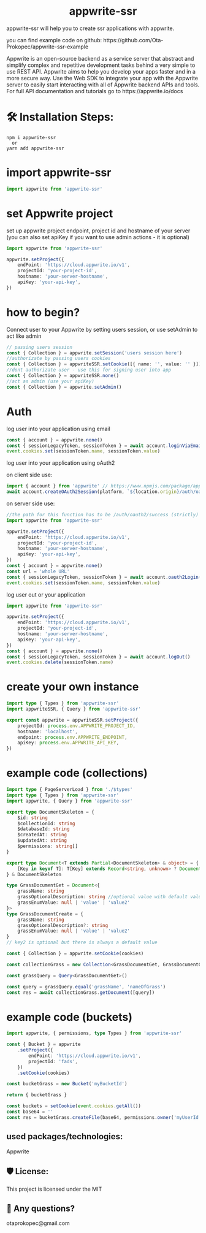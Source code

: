 <h1 align="center" id="title">appwrite-ssr</h1>

<p id="description">appwrite-ssr will help you to create ssr applications with appwrite.</p>

<p>you can find example code on github:
https://github.com/Ota-Prokopec/appwrite-ssr-example
</p>
<p>Appwrite is an open-source backend as a service server that abstract and simplify complex and repetitive development tasks behind a very simple to use REST API. Appwrite aims to help you develop your apps faster and in a more secure way. Use the Web SDK to integrate your app with the Appwrite server to easily start interacting with all of Appwrite backend APIs and tools. For full API documentation and tutorials go to https://appwrite.io/docs
</p>

<h1>🛠️ Installation Steps:</h1>

```
npm i appwrite-ssr
  or
yarn add appwrite-ssr
```

<h1>import appwrite-ssr</h1>

```ts
import appwrite from 'appwrite-ssr'
```

<h1>set Appwrite project
</h1>
<p>set up appwrite project endpoint, project id and hostname of your server (you can also set apiKey if you want to use admin actions - it is optional)
</p>

```ts
import appwrite from 'appwrite-ssr'

appwrite.setProject({
	endPoint: 'https://cloud.appwrite.io/v1',
	projectId: 'your-project-id',
	hostname: 'your-server-hostname',
	apiKey: 'your-api-key',
})
```

<h1>how to begin?</h1>
<p>Connect user to your Appwrite by setting users session, or use setAdmin to act like admin</p>

```ts
// passing users session
const { Collection } = appwrite.setSession('users session here')
//authorizate by passing users cookies
const { Collection } = appwriteSSR.setCookie([{ name: '', value: '' }])
//dont authorizate user - use this for signing user into app
const { Collection } = appwriteSSR.none()
//act as admin (use your apiKey)
const { Collection } = appwrite.setAdmin()
```

<h1>Auth</h1>
<p>log user into your application using email</p>

```ts
const { account } = appwrite.none()
const { sessionLegacyToken, sessionToken } = await account.loginViaEmail('email', 'password')
event.cookies.set(sessionToken.name, sessionToken.value)
```

<p>log user into your application using oAuth2</p>
<p>
on client side use:
</p>

```ts
import { account } from 'appwrite' // https://www.npmjs.com/package/appwrite
await account.createOAuth2Session(platform, `${location.origin}/auth/oauth2/success`, `${location.origin}/oauth2/failure`)
```

<p>
on server side use:
</p>

```ts
//the path for this function has to be /auth/oauth2/success (strictly)
import appwrite from 'appwrite-ssr'

appwrite.setProject({
	endPoint: 'https://cloud.appwrite.io/v1',
	projectId: 'your-project-id',
	hostname: 'your-server-hostname',
	apiKey: 'your-api-key',
})
const { account } = appwrite.none()
const url = 'whole URL'
const { sessionLegacyToken, sessionToken } = await account.oauth2Login(url)
event.cookies.set(sessionToken.name, sessionToken.value)
```

<p>log user out or your application</p>

```ts
import appwrite from 'appwrite-ssr'

appwrite.setProject({
	endPoint: 'https://cloud.appwrite.io/v1',
	projectId: 'your-project-id',
	hostname: 'your-server-hostname',
	apiKey: 'your-api-key',
})
const { account } = appwrite.none()
const { sessionLegacyToken, sessionToken } = await account.logOut()
event.cookies.delete(sessionToken.name)
```

<h1>create your own instance</h1>

```ts
import type { Types } from 'appwrite-ssr'
import appwriteSSR, { Query } from 'appwrite-ssr'

export const appwrite = appwriteSSR.setProject({
	projectId: process.env.APPWRITE_PROJECT_ID,
	hostname: 'localhost',
	endpoint: process.env.APPWRITE_ENDPOINT,
	apiKey: process.env.APPWRITE_API_KEY,
})
```

<h1>example code (collections)</h1>

```ts
import type { PageServerLoad } from './$types'
import type { Types } from 'appwrite-ssr'
import appwrite, { Query } from 'appwrite-ssr'

export type DocumentSkeleton = {
	$id: string
	$collectionId: string
	$databaseId: string
	$createdAt: string
	$updatedAt: string
	$permissions: string[]
}

export type Document<T extends Partial<DocumentSkeleton> & object> = {
	[Key in keyof T]: T[Key] extends Record<string, unknown> ? Document<T[Key]> : T[Key]
} & DocumentSkeleton

type GrassDocumentGet = Document<{
	grassName: string
	grassOptionalDescription: string //optional value with default value
	grassEnumValue: null | 'value' | 'value2'
}>
type GrassDocumentCreate = {
	grassName: string
	grassOptionalDescription?: string
	grassEnumValue: null | 'value' | 'value2'
}
// key2 is optional but there is always a default value

const { Collection } = appwrite.setCookie(cookies)

const collectionGrass = new Collection<GrassDocumentGet, GrassDocumentCreate>('your-database-id', 'your-collection-id')

const grassQuery = Query<GrassDocumentGet>()

const query = grassQuery.equal('grassName', 'nameOfGrass')
const res = await collectionGrass.getDocument([query])
```

<h1>example code (buckets)</h1>

```ts
import appwrite, { permissions, type Types } from 'appwrite-ssr'

const { Bucket } = appwrite
	.setProject({
		endPoint: 'https://cloud.appwrite.io/v1',
		projectId: 'fads',
	})
	.setCookie(cookies)

const bucketGrass = new Bucket('myBucketId')

return { bucketGrass }

const buckets = setCookie(event.cookies.getAll())
const base64 = ''
const res = bucketGrass.createFile(base64, permissions.owner('myUserId'))
```

<h2>used packages/technologies:</h2>
Appwrite

<h2>🛡️ License:</h2>

This project is licensed under the MIT

<h2>💖 Any questions?</h2>
otaprokopec@gmail.com

